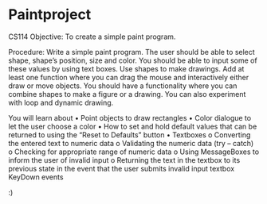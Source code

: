 # Paintproject
CS114
Objective:
To create a simple paint program.

Procedure:
Write a simple paint program. The user should be able to select shape, shape’s position, size and color.  You should be able to input some of these values by using text boxes. Use shapes to make drawings.
Add at least one function where you can drag the mouse and interactively either draw or move objects.
You should have a functionality where you can combine shapes to make a figure or a drawing.
You can also experiment with loop and dynamic drawing.

You will learn about 
•	Point objects to draw rectangles
•	Color dialogue to let the user choose a color
•	How to set and hold default values that can be returned to using the “Reset to Defaults” button 
•	Textboxes
o	Converting the entered text to numeric data
o	Validating the numeric data (try – catch)
o	Checking for appropriate range of numeric data
o	Using MessageBoxes to inform the user of invalid input
o	Returning the text in the textbox to its previous state in the event that the user submits invalid input
textbox KeyDown events


:)
